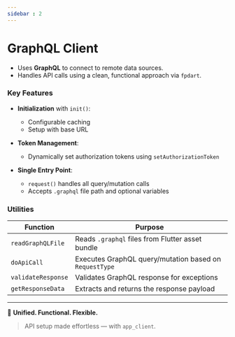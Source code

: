```yaml
---
sidebar : 2
---
```


# GraphQL Client

- Uses **GraphQL** to connect to remote data sources.
- Handles API calls using a clean, functional approach via `fpdart`.

### Key Features

- **Initialization** with `init()`:
  - Configurable caching
  - Setup with base URL

- **Token Management**:
  - Dynamically set authorization tokens using `setAuthorizationToken`

- **Single Entry Point**:
  - `request()` handles all query/mutation calls
  - Accepts `.graphql` file path and optional variables

### Utilities

| Function               | Purpose                                               |
|------------------------|-------------------------------------------------------|
| `readGraphQLFile`      | Reads `.graphql` files from Flutter asset bundle      |
| `doApiCall`            | Executes GraphQL query/mutation based on `RequestType`|
| `validateResponse`     | Validates GraphQL response for exceptions             |
| `getResponseData`      | Extracts and returns the response payload             |

---

🔁 **Unified. Functional. Flexible.**

> API setup made effortless — with `app_client`.
